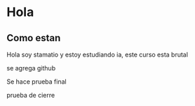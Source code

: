 # Hola 

## Como estan 

Hola soy stamatio y estoy estudiando ia,  este curso esta brutal

se agrega github

Se hace prueba final

prueba de cierre



